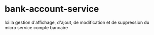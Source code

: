 # bank-account-service
Ici la gestion d'affichage, d'ajout, de modification et de suppression du micro service compte bancaire
